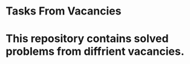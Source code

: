 

Tasks From Vacancies
========
# This repository contains solved problems from diffrient vacancies. 